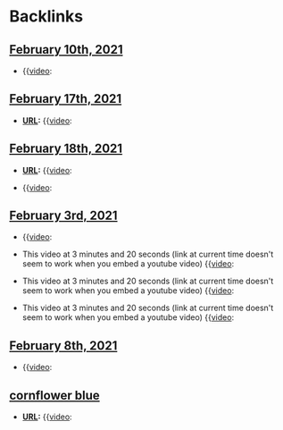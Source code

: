 
# Backlinks
## [February 10th, 2021](<February 10th, 2021.md>)
- {{[video](<video.md>):

## [February 17th, 2021](<February 17th, 2021.md>)
- **[URL](<URL.md>):** {{[video](<video.md>):

## [February 18th, 2021](<February 18th, 2021.md>)
- **[URL](<URL.md>):** {{[video](<video.md>):

- {{[video](<video.md>):

## [February 3rd, 2021](<February 3rd, 2021.md>)
- {{[video](<video.md>):

- This video at 3 minutes and 20 seconds (link at current time doesn't seem to work when you embed a youtube video) {{[video](<video.md>):

- This video at 3 minutes and 20 seconds (link at current time doesn't seem to work when you embed a youtube video) {{[video](<video.md>):

- This video at 3 minutes and 20 seconds (link at current time doesn't seem to work when you embed a youtube video) {{[video](<video.md>):

## [February 8th, 2021](<February 8th, 2021.md>)
- {{[video](<video.md>):

## [cornflower blue](<cornflower blue.md>)
- **[URL](<URL.md>):** {{[video](<video.md>):

